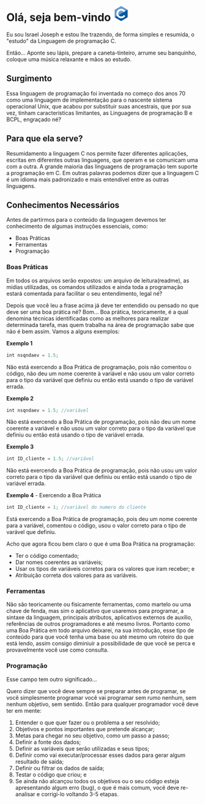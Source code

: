 # Olá, seja bem-vindo <a href="https://www.cprogramming.com/" target="_blank" rel="noreferrer"> <img src="https://raw.githubusercontent.com/devicons/devicon/master/icons/c/c-original.svg" alt="c" width="40" height="40"/> </a>

Eu sou Israel Joseph e estou lhe trazendo, de forma simples e resumida, o "estudo" da Linguagem de programação C.

Então... Aponte seu lápis, prepare a caneta-tinteiro, arrume seu banquinho, coloque uma música relaxante e mãos ao estudo.

## Surgimento

Essa linguagem de programação foi inventada no começo dos anos 70 como uma linguagem de implementação para o nascente sistema operacional Unix, que acabou por substituir suas ancestrais, que por sua vez, tinham características limitantes, as Linguagens de programação B e BCPL, engraçado né?

## Para que ela serve?

Resumidamento a linguagem C nos permite fazer diferentes aplicações, escritas em diferentes outras linguagens, que operam e se comunicam uma com a outra. A grande maioria das linguagens de programação tem suporte a programação em C. Em outras palavras podemos dizer que a linguagem C é um idioma mais padronizado e mais entendível entre as outras linguagens.

## Conhecimentos Necessários

Antes de partirmos para o conteúdo da linguagem devemos ter conhecimento de algumas instruções essenciais, como:

- Boas Práticas
- Ferramentas
- Programação

### Boas Práticas

Em todos os arquivos serão expostos: um arquivo de leitura(readme), as mídias utilizadas, os comandos utilizados e ainda toda a programação estará comentada para facilitar o seu entendimento, legal né?

Depois que você leu a frase acima já deve ter entendido ou pensado no que deve ser uma boa prática né?
Bom...  Boa prática, teoricamente, é a qual denomina técnicas identificadas como as melhores para realizar determinada tarefa, mas quem trabalha na área de programação sabe que não é bem assim. Vamos a alguns exemplos:

<b>Exemplo 1</b>
```javascript
int nsqndaev = 1.5;
```
Não está exercendo a Boa Prática de programação, pois não comentou o código, não deu um nome coerente à variável e não usou um valor correto para o tipo da variável que definiu ou então está usando o tipo de variável errada.

<b>Exemplo 2</b>
```javascript
int nsqndaev = 1.5; //variável
```
Não está exercendo a Boa Prática de programação, pois não deu um nome coerente a variável e não usou um valor correto para o tipo da variável que definiu ou então está usando o tipo de variável errada.

<b>Exemplo 3</b>
```javascript
int ID_cliente = 1.5; //variável
```
Não está exercendo a Boa Prática de programação, pois não usou um valor correto para o tipo da variável que definiu ou então está usando o tipo de variável errada.

<b>Exemplo 4</b> - Exercendo a Boa Prática
```javascript
int ID_cliente = 1; //variável do numero do cliente
```
Está exercendo a Boa Prática de programação, pois deu um nome coerente para a variável, comentou o código, usou o valor correto para o tipo de varável que definiu.

Acho que agora ficou bem claro o que é uma Boa Prática na programação:
- Ter o código comentado;
- Dar nomes coerentes as variáveis;
- Usar os tipos de variáveis corretos para os valores que iram receber; e
- Atribuição correta dos valores para as variáveis.

### Ferramentas

Não são teoricamente ou fisicamente ferramentas, como martelo ou uma chave de fenda, mas sim o aplicativo que usaremos para programar, a sintaxe da linguagem, principais atributos, aplicativos externos de auxílio, referências de outros programadores e até mesmo livros. 
Portanto como uma Boa Prática em todo arquivo deixarei, na sua introdução, esse tipo de conteúdo para que você tenha uma base ou até mesmo um roteiro do que está lendo, assim consigo diminiuir a possibilidade de que você se perca e provavelmente você use como consulta.

### Programação

Esse campo tem outro significado... 

Quero dizer que você deve sempre se preparar antes de programar, se você simplesmente programar você vai programar sem rumo nenhum, sem nenhum objetivo, sem sentido.
Então para qualquer programador você deve ter em mente:

1) Entender o que quer fazer ou o problema a ser resolvido;
2) Objetivos e pontos importantes que pretende alcançar;
3) Metas para chegar no seu objetivo, como um passo a passo;
4) Definir a fonte dos dados;
5) Definir as variáveis que serão utilizadas e seus tipos;
6) Definir como vai executar/processar esses dados para gerar algum resultado de saída;
7) Definir ou filtrar os dados de saída;
8) Testar o código que criou; e
9) Se ainda não alcançou todos os objetivos ou o seu código esteja apresentando algum erro (bug), o que é mais comum, você deve re-analisar e corrigi-lo voltando 3-5 etapas.
